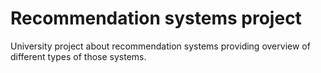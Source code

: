 Recommendation systems project 
==============================

University project about recommendation systems providing overview of different types of those systems.
 
    